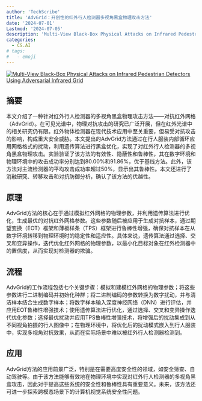 ```yaml
---
author: 'TechScribe'
title: 'AdvGrid：开创性的红外行人检测器多视角黑盒物理攻击方法'
date: '2024-07-01'
Lastmod: '2024-07-05'
description: 'Multi-View Black-Box Physical Attacks on Infrared Pedestrian Detectors Using Adversarial Infrared Grid'
categories:
  - CS.AI
# tags:
#   - emoji
---
```


[![Multi-View Black-Box Physical Attacks on Infrared Pedestrian Detectors Using Adversarial Infrared Grid](https://arxiv-research-1301205113.cos.ap-guangzhou.myqcloud.com/images/2407.01168v1.pdf_0.jpg)](https://arxiv.org/abs/2407.01168v1)

## 摘要

本文介绍了一种针对红外行人检测器的多视角黑盒物理攻击方法——对抗红外网格（AdvGrid）。在可见光谱中，物理对抗攻击的研究已广泛开展，但在红外光谱中的相关研究仍有限。红外物体检测器在现代技术应用中至关重要，但易受对抗攻击的影响，构成重大安全威胁。本文提出的AdvGrid方法通过在行人服装内部循环应用网格格式的扰动，利用遗传算法进行黑盒优化，实现了对红外行人检测器的多视角黑盒物理攻击。实验验证了该方法的有效性、隐蔽性和鲁棒性，其在数字环境和物理环境中的攻击成功率分别达到80.00%和91.86%，优于基线方法。此外，该方法对主流检测器的平均攻击成功率超过50%，显示出其鲁棒性。本文还进行了消融研究、转移攻击和对抗防御分析，确认了该方法的优越性。<!--more-->

## 原理

AdvGrid方法的核心在于通过模拟红外网格的物理参数，并利用遗传算法进行优化，生成最优的对抗红外网格参数。这些参数随后被应用于生成对抗样本，通过期望变换（EOT）框架和薄板样条（TPS）框架进行鲁棒性增强，确保对抗样本在从数字环境转移到物理环境时的稳定性和适应性。具体来说，遗传算法通过选择、交叉和变异操作，迭代优化红外网格的物理参数，以最小化目标对象在红外检测器中的置信度，从而实现对检测器的欺骗。

## 流程

AdvGrid的工作流程包括七个关键步骤：模拟和建模红外网格的物理参数；将这些参数进行二进制编码并初始化种群；将二进制编码的参数转换为数字扰动，并与清洁样本结合生成数字样本；将数字样本输入深度神经网络（DNN）进行评估，并应用EOT鲁棒性增强技术；使用遗传算法进行优化，通过选择、交叉和变异操作迭代优化参数；选择最优扰动并应用TPS鲁棒性增强技术，将增强后的扰动集成到从不同视角拍摄的行人图像中；在物理环境中，将优化后的扰动模式嵌入到行人服装中，实现多视角对抗效果，从而在实际场景中难以被红外行人检测器检测到。

## 应用

AdvGrid方法的应用前景广泛，特别是在需要高度安全性的领域，如安全筛查、自动驾驶等。由于该方法能够有效地在物理环境中实现对红外行人检测器的多视角黑盒攻击，因此对于提高这些系统的安全性和鲁棒性具有重要意义。未来，该方法还可进一步探索跨模态场景下的计算机视觉系统安全性问题。